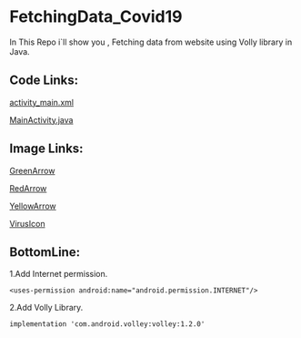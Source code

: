 # FetchingData_Covid19
In This Repo i\`ll show you , Fetching data from website using Volly library in Java.

## Code Links:
[activity_main.xml](https://github.com/mbganesh/FetchingData_Covid19/blob/main/activity_main.xml)

[MainActivity.java](https://github.com/mbganesh/FetchingData_Covid19/blob/main/MainActivity.java)

## Image Links:

[GreenArrow](https://github.com/mbganesh/FetchingData_Covid19/blob/main/ic_up_arrow_green.xml)

[RedArrow](https://github.com/mbganesh/FetchingData_Covid19/blob/main/ic_up_arrow_red.xml)

[YellowArrow](https://github.com/mbganesh/FetchingData_Covid19/blob/main/ic_up_arrow_yellow.xml)

[VirusIcon](https://github.com/mbganesh/FetchingData_Covid19/blob/main/ic_virus.xml)



## BottomLine:

1.Add Internet permission.
```
<uses-permission android:name="android.permission.INTERNET"/>

```
2.Add Volly Library.

```
implementation 'com.android.volley:volley:1.2.0'

```



